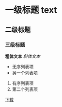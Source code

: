 # 一级标题 text
## 二级标题
### 三级标题

**粗体文本**
*斜体文本*

- 无序列表项
- 另一个列表项

1. 有序列表项
2. 第二个列表项


[下载](downloads/不知道有什么用的封包lua程序.exe)
